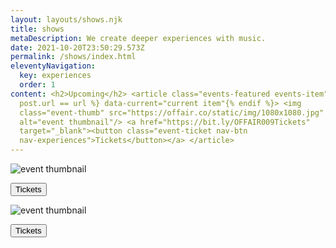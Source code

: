 ```yaml
---
layout: layouts/shows.njk
title: shows
metaDescription: We create deeper experiences with music.
date: 2021-10-20T23:50:29.573Z
permalink: /shows/index.html
eleventyNavigation:
  key: experiences
  order: 1
content: <h2>Upcoming</h2> <article class="events-featured events-item"{% if
  post.url == url %} data-current="current item"{% endif %}> <img
  class="event-thumb" src="https://offair.co/static/img/1080x1080.jpg"
  alt="event thumbnail"/> <a href="https://bit.ly/OFFAIR009Tickets"
  target="_blank"><button class="event-ticket nav-btn
  nav-experiences">Tickets</button></a> </article>
---
```

<section class="events-container">

<article class="events-featured events-item">

<img class="event-thumb" src="https://offair.co/static/img/offair_paulthepsm_poster_1x1.jpg" alt="event thumbnail"/>

<a href="https://linktr.ee/offair" target="_blank"><button class="event-ticket nav-btn nav-experiences">Tickets</button></a>

</article>

<article class="events-featured events-item">

<img class="event-thumb" src="https://offair.co/static/img/pauli-lp_oph-1-.jpg" alt="event thumbnail"/>

<a href="https://linktr.ee/offair" target="_blank"><button class="event-ticket nav-btn nav-experiences">Tickets</button></a>

</article>

</section>